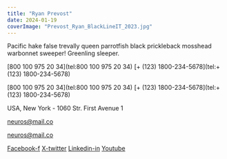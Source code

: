 ```yaml
---
title: "Ryan Prevost"
date: 2024-01-19
coverImage: "Prevost_Ryan_BlackLineIT_2023.jpg"
---
```


Pacific hake false trevally queen parrotfish black prickleback mosshead warbonnet sweeper! Greenling sleeper.

[800 100 975 20 34](tel:800 100 975 20 34) [\+ (123) 1800-234-5678](tel:+ \(123\) 1800-234-5678)

[800 100 975 20 34](tel:800 100 975 20 34) [\+ (123) 1800-234-5678](tel:+ \(123\) 1800-234-5678)

USA, New York - 1060 Str. First Avenue 1

[neuros@mail.co](mailto:neuros@mail.co)

[neuros@mail.co](mailto:neuros@mail.co)

[Facebook-f](https://www.facebook.com/) [X-twitter](https://twitter.com/) [Linkedin-in](https://www.linkedin.com/) [Youtube](https://www.youtube.com/)
